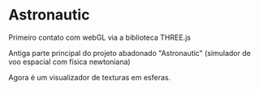 
# Astronautic

Primeiro contato com webGL via a biblioteca THREE.js

Antiga parte principal do projeto abadonado "Astronautic"
(simulador de voo espacial com física newtoniana)

Agora é um visualizador de texturas em esferas.

